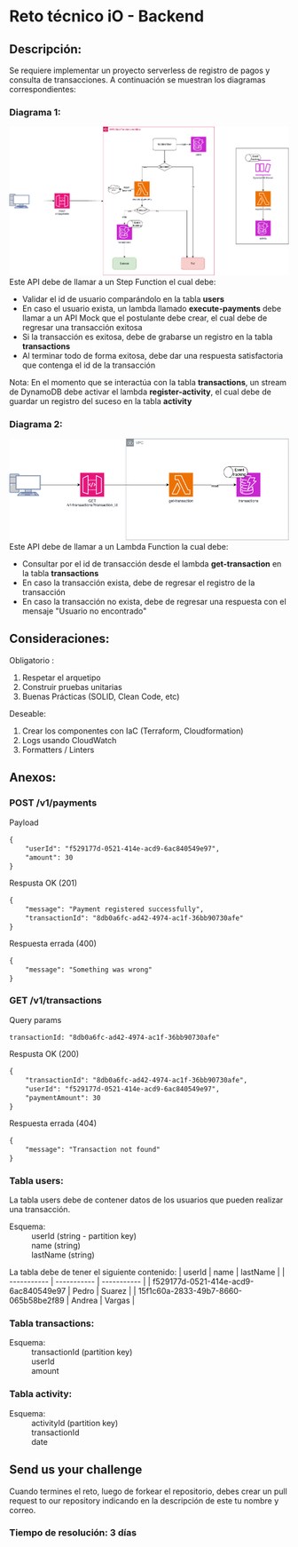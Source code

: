 # Reto técnico iO - Backend

## Descripción:
Se requiere implementar un proyecto serverless de registro de pagos y consulta de transacciones. A continuación se muestran los diagramas correspondientes:

### Diagrama 1:
![Diagrama 1](images/post.png)
Este API debe de llamar a un Step Function el cual debe:
- Validar el id de usuario comparándolo en la tabla **users**
- En caso el usuario exista, un lambda llamado **execute-payments** debe llamar a un API Mock que el postulante debe crear, el cual debe de regresar una transacción exitosa
- Si la transacción es exitosa, debe de grabarse un registro en la tabla **transactions**
- Al terminar todo de forma exitosa, debe dar una respuesta satisfactoria que contenga el id de la transacción

Nota: En el momento que se interactúa con la tabla **transactions**, un stream de DynamoDB debe activar el lambda **register-activity**, el cual debe de guardar un registro del suceso en la tabla **activity**

### Diagrama 2:
![Diagrama 2](images/get.png)
Este API debe de llamar a un Lambda Function la cual debe:
- Consultar por el id de transacción desde el lambda **get-transaction** en la tabla **transactions**
- En caso la transacción exista, debe de regresar el registro de la transacción
- En caso la transacción no exista, debe de regresar una respuesta con el mensaje "Usuario no encontrado"

## Consideraciones:

Obligatorio : 
1. Respetar el arquetipo 
2. Construir pruebas unitarias
3. Buenas Prácticas (SOLID, Clean Code, etc)

Deseable: 
1. Crear los componentes con IaC (Terraform, Cloudformation)
2. Logs usando CloudWatch
3. Formatters / Linters

## Anexos:

### POST /v1/payments

Payload
```
{
    "userId": "f529177d-0521-414e-acd9-6ac840549e97",
    "amount": 30
}
```

Respusta OK (201)
```
{
    "message": "Payment registered successfully",
    "transactionId": "8db0a6fc-ad42-4974-ac1f-36bb90730afe"
}
```

Respuesta errada (400)
```
{
    "message": "Something was wrong"
}
```

### GET /v1/transactions

Query params
```
transactionId: "8db0a6fc-ad42-4974-ac1f-36bb90730afe"
```

Respusta OK (200)
```
{
    "transactionId": "8db0a6fc-ad42-4974-ac1f-36bb90730afe",
    "userId": "f529177d-0521-414e-acd9-6ac840549e97",
    "paymentAmount": 30
}
```

Respuesta errada (404)
```
{
    "message": "Transaction not found"
}
```

### Tabla users:

La tabla users debe de contener datos de los usuarios que pueden realizar una transacción.

<dl>
    <dt>Esquema:</dt>
    <dd>userId (string - partition key)</dd>
    <dd>name (string)</dd>
    <dd>lastName (string)</dd>
</dl>

La tabla debe de tener el siguiente contenido:
| userId      | name | lastName |
| ----------- | ----------- | ----------- |
| f529177d-0521-414e-acd9-6ac840549e97      | Pedro       | Suarez       |
| 15f1c60a-2833-49b7-8660-065b58be2f89   | Andrea        | Vargas        |

### Tabla transactions:

<dl>
    <dt>Esquema:</dt>
    <dd>transactionId (partition key)</dd>
    <dd>userId</dd>
    <dd>amount</dd>
</dl>

### Tabla activity:

<dl>
    <dt>Esquema:</dt>
    <dd>activityId (partition key)</dd>
    <dd>transactionId</dd>
    <dd>date</dd>
</dl>

## Send us your challenge
Cuando termines el reto, luego de forkear el repositorio, debes crear un pull request to our repository indicando en la descripción de este tu nombre y correo.

### Tiempo de resolución: 3 días